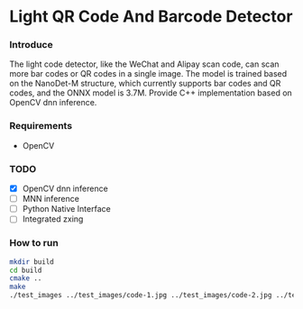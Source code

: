 # Light QR Code And Barcode Detector

### Introduce

The light code detector, like the WeChat and Alipay scan code, can scan more bar codes or QR codes in a single image. The model is trained based on the NanoDet-M structure, which currently supports bar codes and QR codes, and the ONNX model is 3.7M. Provide C++ implementation based on OpenCV dnn inference.

### Requirements

- OpenCV

### TODO

- [x] OpenCV dnn inference
- [ ] MNN inference
- [ ] Python Native Interface
- [ ] Integrated zxing

### How to run

```bash
mkdir build
cd build
cmake ..
make
./test_images ../test_images/code-1.jpg ../test_images/code-2.jpg ../test_images/code-3.jpg
```


